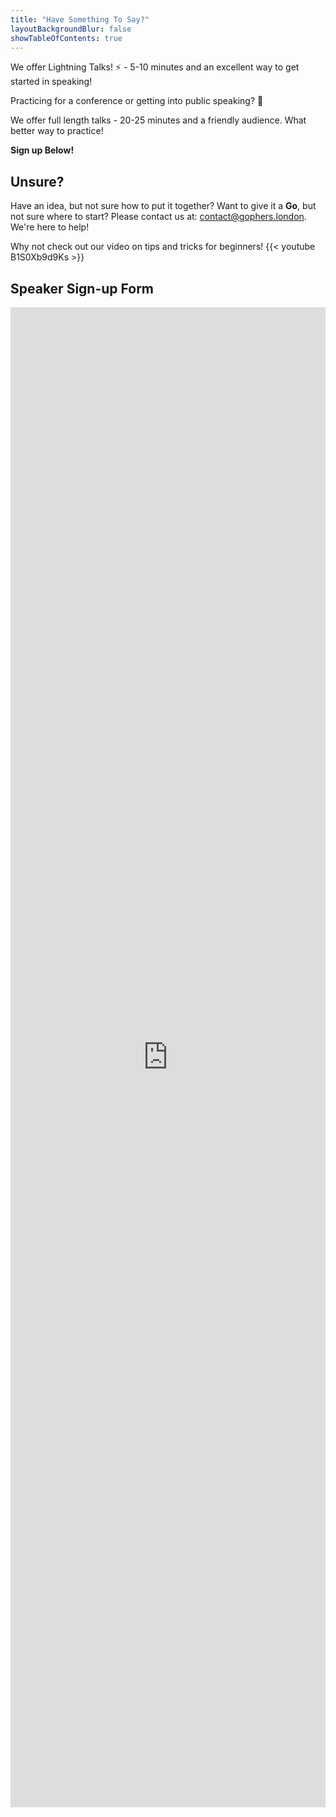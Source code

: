 ```yaml
---
title: "Have Something To Say?"
layoutBackgroundBlur: false
showTableOfContents: true
---
```


We offer Lightning Talks! ⚡ - 5-10 minutes and an excellent way to get started in speaking!

Practicing for a conference or getting into public speaking? 🤔

We offer full length talks - 20-25 minutes and a friendly audience. What better way to practice!

**Sign up Below!**

## Unsure?
Have an idea, but not sure how to put it together? Want to give it a **Go**, but not sure where to start?
Please contact us at: [contact@gophers.london](mailto:contact@gophers.london). We're here to help!

Why not check out our video on tips and tricks for beginners!
{{< youtube B1S0Xb9d9Ks >}}

## Speaker Sign-up Form
<iframe style="background: rgba(255, 255, 255, 0.7);" src="https://docs.google.com/forms/d/e/1FAIpQLSeirnTIywKx5w3HVLny8pfZALUYmrqDOUTroGeUDESwqmrnSA/viewform?embedded=true" width="100%" height="2400px" frameborder="0" marginheight="0" marginwidth="0">Loading…</iframe>
